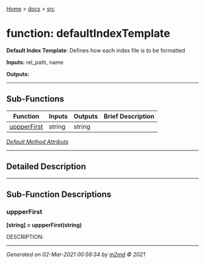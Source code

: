 [Home](../index.md) > [docs](../docs_index.md) > [src](src_index.md)  

 
 # function: defaultIndexTemplate

**Default Index Template**: Defines how each index file is to be formatted

**Inputs:** rel_path, name

**Outputs:** 

 ***

## Sub-Functions

| Function | Inputs | Outputs | Brief Description |
| -------- | ------ | ------- | ----------------- |
| [uppperFirst](#uppperfirst) | string | string |  |


[*Default Method Attributs*](https://www.mathworks.com/help/matlab/matlab_oop/method-attributes.html)

 ***

## Detailed Description



 ***

## Sub-Function Descriptions

### uppperFirst

**[string] = uppperFirst(string)**

DESCRIPTION: 


 
 ***

*Generated on 02-Mar-2021 00:56:34 by [m2md](https://github.com/crgnam-research/m2md) © 2021*